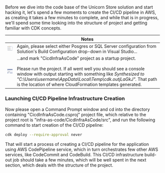 <!--
+++
title = "Creating AWS CI/CD Pipeline"
menutitle = "Creating Cloud CI/CD Pipeline"
date = 2019-10-14T11:11:14-04:00
weight = 40
pre = "<b>3. </b>"
+++
-->
Before we dive into the code base of the Unicorn Store solution and start hacking it, let's spend a few moments to create the CI/CD pipeline in AWS, as creating it takes a few minutes to complete, and while that is in progress, we'll spend some time looking into the structure of project and getting familiar with CDK concepts.

|      | Notes |
| ---- | ----- |
| ![VS Build Configurations](images/solution-build-configurations.png) | Again, please select either Posgres or SQL Server configuration from Solution's Build Configuration drop-down in Visual Studio...  |
| ![CI/CD project as startup](./images/CicdInfraAsCode-csproj-as-startup.png) | ...and mark "CicdInfraAsCode" project as a startup project.<br/><br/>Please run the project. If all went well you should see a console window with output starting with something like *Synthesized to "C:\Users\username\AppData\Local\Temp\cdk.outjLaGkJ".* That path is the location of where CloudFormation templates generated.  |

### Launching CI/CD Pipeline Infrastructure Creation

Now please open a Command Prompt window and cd into the directory containing "CicdInfraAsCode.csproj" project file, which relative to the project root is "infra-as-code/CicdInfraAsCode/src", and run the following command to start creation of the CI/CD pipeline:
```bash
cdk deploy --require-approval never
```
That will start a process of creating a CI/CD pipeline for the application using AWS CodePipeline service, which in turn orchestrates few other AWS services, like CodeCommit and CodeBuild. This CI/CD infrastructure build-out job should take a few minutes, which will be well spent in the next section, which deals with the structure of the project.